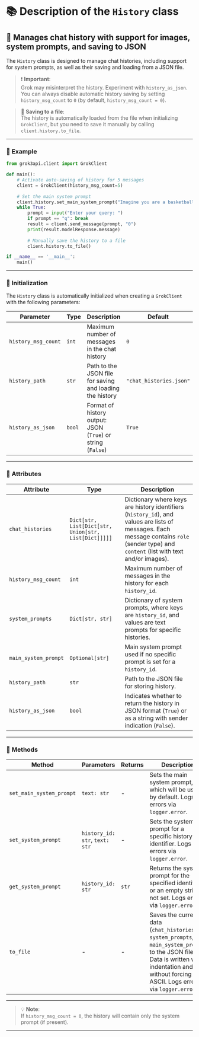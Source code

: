 # 📚 Description of the `History` class

## 🚀 Manages chat history with support for images, system prompts, and saving to JSON

The `History` class is designed to manage chat histories, including support for system prompts, as well as their saving and loading from a JSON file.

> ❗ **Important**:  
> Grok may misinterpret the history. Experiment with `history_as_json`. You can always disable automatic history saving by setting `history_msg_count` to `0` (by default, `history_msg_count = 0`).

> 📁 **Saving to a file**:  
> The history is automatically loaded from the file when initializing `GrokClient`, but you need to save it manually by calling `client.history.to_file`.

---

### 🌟 Example
```python
from grok3api.client import GrokClient

def main():
    # Activate auto-saving of history for 5 messages
    client = GrokClient(history_msg_count=5)
    
    # Set the main system prompt
    client.history.set_main_system_prompt("Imagine you are a basketball player")
    while True:
        prompt = input("Enter your query: ")
        if prompt == "q": break
        result = client.send_message(prompt, "0")
        print(result.modelResponse.message)
        
        # Manually save the history to a file
        client.history.to_file()

if __name__ == '__main__':
    main()
```

---

### 📨 **Initialization**

The `History` class is automatically initialized when creating a `GrokClient` with the following parameters:

| Parameter           | Type   | Description                                                 | Default                 |
|---------------------|--------|-------------------------------------------------------------|-------------------------|
| `history_msg_count` | `int`  | Maximum number of messages in the chat history              | `0`                     |
| `history_path`      | `str`  | Path to the JSON file for saving and loading the history    | `"chat_histories.json"` |
| `history_as_json`   | `bool` | Format of history output: JSON (`True`) or string (`False`) | `True`                  |

---

### 🎯 **Attributes**

| Attribute            | Type                                                 | Description                                                                                                                                                                              |
|----------------------|------------------------------------------------------|------------------------------------------------------------------------------------------------------------------------------------------------------------------------------------------|
| `chat_histories`     | `Dict[str, List[Dict[str, Union[str, List[Dict]]]]]` | Dictionary where keys are history identifiers (`history_id`), and values are lists of messages. Each message contains `role` (sender type) and `content` (list with text and/or images). |
| `history_msg_count`  | `int`                                                | Maximum number of messages in the history for each `history_id`.                                                                                                                         |
| `system_prompts`     | `Dict[str, str]`                                     | Dictionary of system prompts, where keys are `history_id`, and values are text prompts for specific histories.                                                                           |
| `main_system_prompt` | `Optional[str]`                                      | Main system prompt used if no specific prompt is set for a `history_id`.                                                                                                                 |
| `history_path`       | `str`                                                | Path to the JSON file for storing history.                                                                                                                                               |
| `history_as_json`    | `bool`                                               | Indicates whether to return the history in JSON format (`True`) or as a string with sender indication (`False`).                                                                         |

---

### 📜 **Methods**

| Method                   | Parameters                     | Returns | Description                                                                                                                                                                                     |
|--------------------------|--------------------------------|---------|-------------------------------------------------------------------------------------------------------------------------------------------------------------------------------------------------|
| `set_main_system_prompt` | `text: str`                    | -       | Sets the main system prompt, which will be used by default. Logs errors via `logger.error`.                                                                                                     |
| `set_system_prompt`      | `history_id: str`, `text: str` | -       | Sets the system prompt for a specific history identifier. Logs errors via `logger.error`.                                                                                                       |
| `get_system_prompt`      | `history_id: str`              | `str`   | Returns the system prompt for the specified identifier or an empty string if not set. Logs errors via `logger.error`.                                                                           |
| `to_file`                | -                              | -       | Saves the current data (`chat_histories`, `system_prompts`, `main_system_prompt`) to the JSON file. Data is written with indentation and without forcing ASCII. Logs errors via `logger.error`. |

---

> 💡 **Note**:  
> If `history_msg_count = 0`, the history will contain only the system prompt (if present).

---

